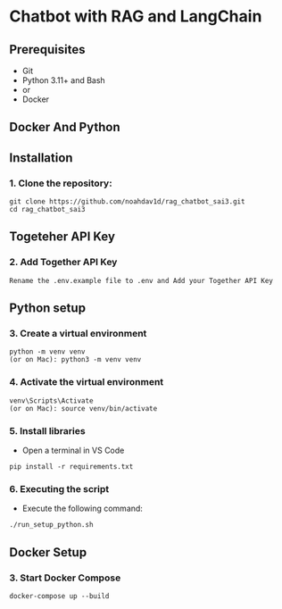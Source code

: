 <h1>Chatbot with RAG and LangChain</h1>

<h2>Prerequisites</h2>
<ul>
  <li>Git</li>
  <li>Python 3.11+ and Bash</li>
  <li> or </li>
  <li>Docker</li>
</ul>

<h2> Docker And Python</h2>
<h2>Installation</h2>
<h3>1. Clone the repository:</h3>

```
git clone https://github.com/noahdav1d/rag_chatbot_sai3.git
cd rag_chatbot_sai3
```

<h2>Togeteher API Key</h2>
<h3>2. Add Together API Key</h3>

```
Rename the .env.example file to .env and Add your Together API Key
```

<h2>Python setup</h2>
<h3>3. Create a virtual environment</h3>

```
python -m venv venv
(or on Mac): python3 -m venv venv
```

<h3>4. Activate the virtual environment</h3>

```
venv\Scripts\Activate
(or on Mac): source venv/bin/activate
```

<h3>5. Install libraries</h3>

- Open a terminal in VS Code

```
pip install -r requirements.txt
```

<h3>6. Executing the script</h2>

- Execute the following command:

```
./run_setup_python.sh
```

<h2>Docker Setup</h2>
<h3>3. Start Docker Compose</h3>

```
docker-compose up --build
```
